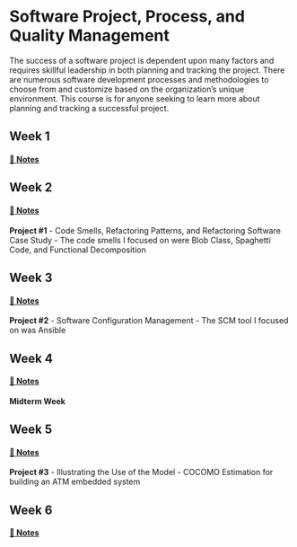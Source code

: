 # Software Project, Process, and Quality Management

The success of a software project is dependent upon many factors and requires skillful leadership in both planning and tracking the project. There are numerous software development processes and methodologies to choose from and customize based on the organization’s unique environment. This course is for anyone seeking to learn more about planning and tracking a successful project.

## Week 1 

#### [📓 Notes](week1-notes.md)

## Week 2

#### [📓 Notes](week2-notes.md)

**Project #1** - Code Smells, Refactoring Patterns, and Refactoring Software Case Study - The code smells I focused on were Blob Class, Spaghetti Code, and Functional Decomposition

## Week 3
#### [📓 Notes](week3-notes.md)
**Project #2** - Software Configuration Management - The SCM tool I focused on was Ansible

## Week 4
#### [📓 Notes](week4-notes.md)
**Midterm Week**

## Week 5
#### [📓 Notes](week5-notes.md)
**Project #3** - Illustrating the Use of the Model - COCOMO Estimation for building an ATM embedded system

## Week 6
#### [📓 Notes](week6-notes.md)
